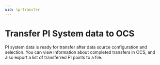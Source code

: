 ```yaml
---
uid: lp-transfer
---
```


# Transfer PI System data to OCS

PI system data is ready for transfer after data source configuration and selection. You can view information about completed transfers in OCS, and also export a list of transferred PI points to a file.
  